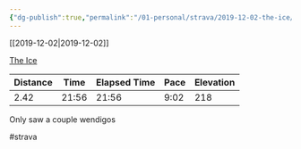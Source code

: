 ```yaml
---
{"dg-publish":true,"permalink":"/01-personal/strava/2019-12-02-the-ice/"}
---
```



[[2019-12-02\|2019-12-02]]

[The Ice](https://www.strava.com/activities/2907308668)

| Distance | Time  | Elapsed Time | Pace | Elevation |
| -------- | ----- | ------------ | ---- | --------- |
| 2.42     | 21:56 | 21:56        | 9:02 | 218       |


Only saw a couple wendigos

#strava
